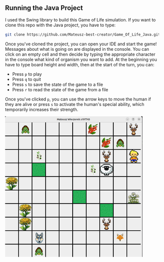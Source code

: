 ## Running the Java Project

I used the Swing library to build this Game of Life simulation. If you want to clone this repo with the Java project, you have to type:

```sh
git clone https://github.com/Mateusz-best-creator/Game_Of_Life_Java.git
```

Once you've cloned the project, you can open your IDE and start the game! Messages about what is going on are displayed in the console. You can click on an empty cell and then decide by typing the appropriate character in the console what kind of organism you want to add. At the beginning you have to type board height and width, then at the start of the turn, you can:

- Press `p` to play
- Press `q` to quit
- Press `s` to save the state of the game to a file
- Press `r` to read the state of the game from a file

Once you've clicked `p`, you can use the arrow keys to move the human if they are alive or press `s` to activate the human's special ability, which temporarily increases their strength.

<img src="Game_Of_Life_Java.png" alt="Start Page" width="450">
